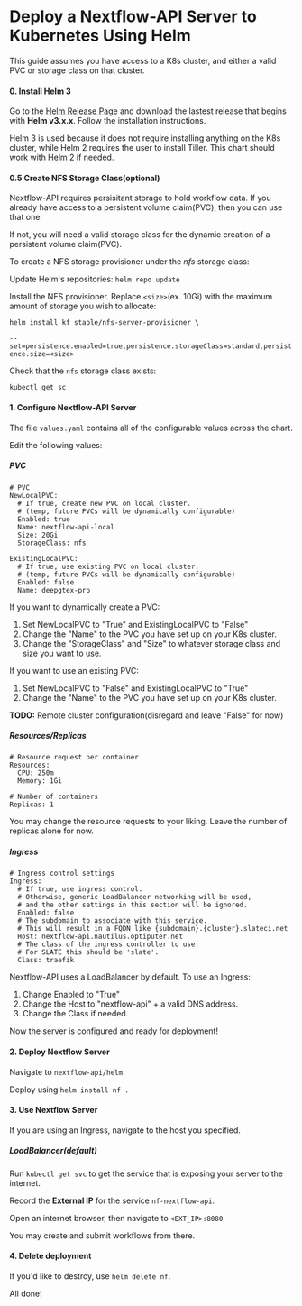 Deploy a Nextflow-API Server to Kubernetes Using Helm 
===

This guide assumes you have access to a K8s cluster, and either a valid PVC or storage class on that cluster.

#### 0. Install Helm 3 

Go to the [Helm Release Page](https://github.com/helm/helm/releases) and download the lastest release that begins with **Helm v3.x.x**. Follow the installation instructions.

Helm 3 is used because it does not require installing anything on the K8s cluster, while Helm 2 requires the user to install Tiller. This chart should work with Helm 2 if needed. 

#### 0.5 Create NFS Storage Class(optional) 

Nextflow-API requires persisitant storage to hold workflow data. If you already have access to a persistent volume claim(PVC), then you can use that one.

If not, you will need a valid storage class for the dynamic creation of a persistent volume claim(PVC).

To create a NFS storage provisioner under the *nfs* storage class: 

Update Helm's repositories: `helm repo update`

Install the NFS provisioner. Replace `<size>`(ex. 10Gi) with the maximum amount of storage you wish to allocate:

`helm install kf stable/nfs-server-provisioner \`

`--set=persistence.enabled=true,persistence.storageClass=standard,persistence.size=<size>`

Check that the `nfs` storage class exists:

`kubectl get sc` 


#### 1. Configure Nextflow-API Server

The file `values.yaml` contains all of the configurable values across the chart. 

Edit the following values:

##### PVC
```
# PVC
NewLocalPVC:
  # If true, create new PVC on local cluster.
  # (temp, future PVCs will be dynamically configurable)
  Enabled: true
  Name: nextflow-api-local
  Size: 20Gi
  StorageClass: nfs

ExistingLocalPVC:
  # If true, use existing PVC on local cluster.
  # (temp, future PVCs will be dynamically configurable)
  Enabled: false
  Name: deepgtex-prp
```

If you want to dynamically create a PVC:

1. Set NewLocalPVC to "True" and ExistingLocalPVC to "False"
2. Change the "Name" to the PVC you have set up on your K8s cluster.
3. Change the "StorageClass" and "Size" to whatever storage class and size you want to use.

If you want to use an existing PVC:

1. Set NewLocalPVC to "False" and ExistingLocalPVC to "True"
2. Change the "Name" to the PVC you have set up on your K8s cluster.

**TODO:** Remote cluster configuration(disregard and leave "False" for now)

##### Resources/Replicas

```
# Resource request per container
Resources:
  CPU: 250m
  Memory: 1Gi

# Number of containers
Replicas: 1
```

You may change the resource requests to your liking. Leave the number of replicas alone for now.

##### Ingress 

```
# Ingress control settings
Ingress:
  # If true, use ingress control.
  # Otherwise, generic LoadBalancer networking will be used, 
  # and the other settings in this section will be ignored.
  Enabled: false
  # The subdomain to associate with this service.
  # This will result in a FQDN like {subdomain}.{cluster}.slateci.net
  Host: nextflow-api.nautilus.optiputer.net
  # The class of the ingress controller to use. 
  # For SLATE this should be 'slate'. 
  Class: traefik
```

Nextflow-API uses a LoadBalancer by default. To use an Ingress:

1. Change Enabled to "True"
2. Change the Host to "nextflow-api" + a valid DNS address.
3. Change the Class if needed.

Now the server is configured and ready for deployment!

#### 2. Deploy Nextflow Server

Navigate to `nextflow-api/helm`

Deploy using `helm install nf .`

#### 3. Use Nextflow Server

If you are using an Ingress, navigate to the host you specified.

##### LoadBalancer(default)

Run `kubectl get svc` to get the service that is exposing your server to the internet.

Record the **External IP** for the service `nf-nextflow-api`.

Open an internet browser, then navigate to `<EXT_IP>:8080` 

You may create and submit workflows from there.

#### 4. Delete deployment

If you'd like to destroy, use `helm delete nf`.

All done!
